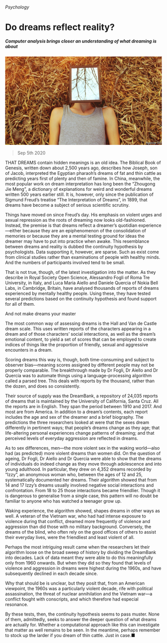 ###### Psychology

# Do dreams reflect reality? 

##### Computer analysis brings closer an understanding of what dreaming is about 

![image](images/20200905_STP004_0.jpg) 

> Sep 5th 2020 

THAT DREAMS contain hidden meanings is an old idea. The Biblical Book of Genesis, written down about 2,500 years ago, describes how Joseph, son of Jacob, interpreted the Egyptian pharaoh’s dreams of fat and thin cattle as predicting years first of plenty and then of famine. In China, meanwhile, the most popular work on dream interpretation has long been the “Zhougong Jie Meng”, a dictionary of explanations for weird and wonderful dreams written 500 years earlier still. It is, however, only since the publication of Sigmund Freud’s treatise “The Interpretation of Dreams”, in 1899, that dreams have become a subject of serious scientific scrutiny.

Things have moved on since Freud’s day. His emphasis on violent urges and sexual repression as the roots of dreaming now looks old-fashioned. Instead, the premise is that dreams reflect a dreamer’s quotidian experience—either because they are an epiphenomenon of the consolidation of memories or because they are a mental testing ground for ideas the dreamer may have to put into practice when awake. This resemblance between dreams and reality is dubbed the continuity hypothesis by psychologists. Data supporting it, however, are sparse. Such as exist come from clinical studies rather than examinations of people with healthy minds. And the numbers of participants involved tend to be small.


That is not true, though, of the latest investigation into the matter. As they describe in Royal Society Open Science, Alessandro Fogli of Roma Tre University, in Italy, and Luca Maria Aiello and Daniele Quercia of Nokia Bell Labs, in Cambridge, Britain, have analysed thousands of reports of dreams experienced by mentally healthy people. Using these, they have tested several predictions based on the continuity hypothesis and found support for all of them.

And not make dreams your master

The most common way of assessing dreams is the Hall and Van de Castle dream scale. This uses written reports of the characters appearing in a dream and of those characters’ social interactions, as well as the dream’s emotional content, to yield a set of scores that can be employed to create indices of things like the proportion of friendly, sexual and aggressive encounters in a dream.

Scoring dreams this way is, though, both time-consuming and subject to observer bias—meaning scores assigned by different people may not be properly comparable. The breakthrough made by Dr Fogli, Dr Aiello and Dr Quercia was to automate things using a language-processing algorithm called a parsed tree. This deals with reports by the thousand, rather than the dozen, and does so consistently.

Their source of supply was the DreamBank, a repository of 24,035 reports of dreams that is maintained by the University of California, Santa Cruz. All the reports are in English. They span the period between 1910 and 2017. And most are from America. In addition to a dream’s contents, each report includes the age and sex of the dreamer and a brief biography. The predictions the three researchers looked at were that the sexes dream differently in pertinent ways; that people’s dreams change as they age; that life-altering personal experiences change patterns of dreaming; and that perceived levels of everyday aggression are reflected in dreams.

As to sex differences, men—the more violent sex in the waking world—also had (as predicted) more violent dreams than women did. On the question of ageing, Dr Fogli, Dr Aiello and Dr Quercia were able to show that the dreams of individuals do indeed change as they move through adolescence and into young adulthood. In particular, they drew on 4,352 dreams recorded by “Izzy”, an anonymous woman who, between the ages of 12 and 25, systematically documented her dreams. Their algorithm showed that from 14 and 17 Izzy’s dreams usually involved negative social interactions and confrontation. From 18 to 25 those interactions became friendlier. Though it is dangerous to generalise from a single case, this pattern will no doubt be familiar to anyone who has watched a teenager grow up.

Waking experience, the algorithm showed, shapes dreams in other ways as well. A veteran of the Vietnam war, who had had intense exposure to violence during that conflict, dreamed more frequently of violence and aggression than did those with no military background. Conversely, the dreams of the blind, who often rely on the good offices of others to assist their everyday lives, were the friendliest and least violent of all.

Perhaps the most intriguing result came when the researchers let their algorithm loose on the broad sweep of history by dividing the DreamBank into decades. Lack of data meant they were able to do this meaningfully only from 1960 onwards. But when they did so they found that levels of violence and aggression in dreams were highest during the 1960s, and have subsequently declined in each decade since.

Why that should be is unclear, but they posit that, from an American viewpoint, the 1960s was a particularly violent decade, rife with political assassination, the threat of nuclear annihilation and the Vietnam war—a conflict fought with conscripts, and which therefore had especial resonance.

By these tests, then, the continuity hypothesis seems to pass muster. None of them, admittedly, seeks to answer the deeper question of what dreams are actually for. Whether a computational approach like this can investigate that matter as well remains to be seen. In the meantime, perhaps remember to stock up the larder if you dream of thin cattle. Just in case.■

